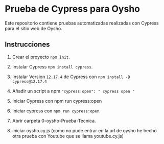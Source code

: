 # Prueba de Cypress para Oysho

Este repositorio contiene pruebas automatizadas realizadas con Cypress para el sitio web de Oysho.

## Instrucciones

1. Crear el proyecto `npm init`.
2. Instalar Cypress `npm install cypress`.
3. Instalar Version `12.17.4` de Cypress con `npm install -D cypress@12.17.4`
4. Añadir un script a npm `"cypress:open": " cypress open "`
5. Iniciar Cypress con npm run cypress:open



1. Iniciar cypress con `npm run cypress:open`.
2. Abrir carpeta 0-oysho-Prueba-Tecnica.
3. iniciar oysho.cy.js   (como no pude entrar en la url de oysho he hecho otra prueba con Youtube que se llama youtube.cy.js)